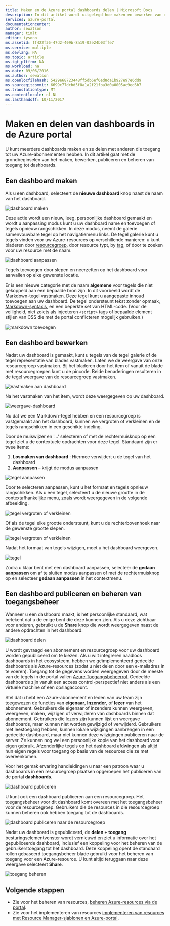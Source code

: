 ```yaml
---
title: Maken en de Azure portal dashboards delen | Microsoft Docs
description: In dit artikel wordt uitgelegd hoe maken en bewerken van dashboards in de Azure portal.
services: azure-portal
documentationcenter: 
author: sewatson
manager: timlt
editor: tysonn
ms.assetid: ff422f36-47d2-409b-8a19-02e24b03ffe7
ms.service: multiple
ms.devlang: NA
ms.topic: article
ms.tgt_pltfrm: NA
ms.workload: na
ms.date: 09/06/2016
ms.author: sewatson
ms.openlocfilehash: 5429e68723448ff5db6ef0ed8da1b927e97e6dd9
ms.sourcegitcommit: 6699c77dcbd5f8a1a2f21fba3d0a0005ac9ed6b7
ms.translationtype: MT
ms.contentlocale: nl-NL
ms.lasthandoff: 10/11/2017
---
```

# <a name="create-and-share-dashboards-in-the-azure-portal"></a>Maken en delen van dashboards in de Azure portal
U kunt meerdere dashboards maken en ze delen met anderen die toegang tot uw Azure-abonnementen hebben.  In dit artikel gaat met de grondbeginselen van het maken, bewerken, publiceren en beheren van toegang tot dashboards.

## <a name="create-a-dashboard"></a>Een dashboard maken
Als u een dashboard, selecteert de **nieuwe dashboard** knop naast de naam van het dashboard.  

![dashboard maken](./media/azure-portal-dashboards/new-dashboard.png)

Deze actie wordt een nieuw, leeg, persoonlijke dashboard gemaakt en wordt u aanpassing modus kunt u uw dashboard name en toevoegen of tegels opnieuw rangschikken.  In deze modus, neemt de galerie samenvouwbare tegel op het navigatiemenu links.  De tegel galerie kunt u tegels vinden voor uw Azure-resources op verschillende manieren: u kunt bladeren door [resourcegroep](../azure-resource-manager/resource-group-overview.md#resource-groups), door resource typt, by [tag](../azure-resource-manager/resource-group-using-tags.md), of door te zoeken voor uw resource met de naam.  

![dashboard aanpassen](./media/azure-portal-dashboards/customize-dashboard.png)

Tegels toevoegen door slepen en neerzetten op het dashboard voor aanvallen op elke gewenste locatie.

Er is een nieuwe categorie met de naam **algemene** voor tegels die niet gekoppeld aan een bepaalde bron zijn.  In dit voorbeeld wordt de Markdown-tegel vastmaken.  Deze tegel kunt u aangepaste inhoud toevoegen aan uw dashboard.  De tegel ondersteunt tekst zonder opmaak, [Markdown-syntaxis](https://daringfireball.net/projects/markdown/syntax), en een beperkte set van HTML-code.  (Voor de veiligheid, niet zoiets als injecteren `<script>` tags of bepaalde element stijlen van CSS die met de portal conflicteren mogelijk gebruiken.) 

![markdown toevoegen](./media/azure-portal-dashboards/add-markdown.png)

## <a name="edit-a-dashboard"></a>Een dashboard bewerken
Nadat uw dashboard is gemaakt, kunt u tegels van de tegel galerie of de tegel representatie van blades vastmaken. Laten we de weergave van onze resourcegroep vastmaken. Bij het bladeren door het item of vanuit de blade met resourcegroepen kunt u de pincode. Beide benaderingen resulteren in de tegel weergave van de resourcegroep vastmaken.

![Vastmaken aan dashboard](./media/azure-portal-dashboards/pin-to-dashboard.png)

Na het vastmaken van het item, wordt deze weergegeven op uw dashboard.

![weergave-dashboard](./media/azure-portal-dashboards/view-dashboard.png)

Nu dat we een Markdown-tegel hebben en een resourcegroep is vastgemaakt aan het dashboard, kunnen we vergroten of verkleinen en de tegels rangschikken in een geschikte indeling.

Door de muiswijzer en '...' selecteren of met de rechtermuisknop op een tegel ziet u de contextuele opdrachten voor deze tegel. Standaard zijn er twee items:

1. **Losmaken van dashboard** : Hiermee verwijdert u de tegel van het dashboard
2. **Aanpassen** – krijgt de modus aanpassen

![tegel aanpassen](./media/azure-portal-dashboards/customize-tile.png)

Door te selecteren aanpassen, kunt u het formaat en tegels opnieuw rangschikken. Als u een tegel, selecteert u de nieuwe grootte in de contextafhankelijke menu, zoals wordt weergegeven in de volgende afbeelding.

![tegel vergroten of verkleinen](./media/azure-portal-dashboards/resize-tile.png)

Of als de tegel elke grootte ondersteunt, kunt u de rechterbovenhoek naar de gewenste grootte slepen.

![tegel vergroten of verkleinen](./media/azure-portal-dashboards/resize-corner.png)

Nadat het formaat van tegels wijzigen, moet u het dashboard weergeven.

![tegel](./media/azure-portal-dashboards/view-tile.png)

Zodra u klaar bent met een dashboard aanpassen, selecteer de **gedaan aanpassen** om af te sluiten modus aanpassen of met de rechtermuisknop op en selecteer **gedaan aanpassen** in het contextmenu.

## <a name="publish-a-dashboard-and-manage-access-control"></a>Een dashboard publiceren en beheren van toegangsbeheer
Wanneer u een dashboard maakt, is het persoonlijke standaard, wat betekent dat u de enige bent die deze kunnen zien.  Als u deze zichtbaar voor anderen, gebruikt u de **Share** knop die wordt weergegeven naast de andere opdrachten in het dashboard.

![dashboard delen](./media/azure-portal-dashboards/share-dashboard.png)

U wordt gevraagd een abonnement en resourcegroep voor uw dashboard worden gepubliceerd om te kiezen. Als u wilt integreren naadloos dashboards in het ecosysteem, hebben we geïmplementeerd gedeelde dashboards als Azure-resources (zodat u niet delen door een e-mailadres in te voeren).  Toegang tot de gegevens worden weergegeven door de meeste van de tegels in de portal vallen [Azure Toegangsbeheerrol](../active-directory/role-based-access-control-configure.md). Gedeelde dashboards zijn vanuit een access control-perspectief niet anders als een virtuele machine of een opslagaccount.  

Stel dat u hebt een Azure-abonnement en leden van uw team zijn toegewezen de functies van **eigenaar**, **Inzender**, of **lezer** van het abonnement.  Gebruikers die eigenaar of inzenders kunnen weergeven, weergeven, maken, wijzigen of verwijderen van dashboards binnen dat abonnement.  Gebruikers die lezers zijn kunnen lijst en weergave dashboards, maar kunnen niet worden gewijzigd of verwijderd.  Gebruikers met leestoegang hebben, kunnen lokale wijzigingen aanbrengen in een gedeelde dashboard, maar niet kunnen deze wijzigingen publiceren naar de server.  Ze kunnen nog wel een persoonlijke kopie van het dashboard voor eigen gebruik.  Afzonderlijke tegels op het dashboard afdwingen als altijd hun eigen regels voor toegang op basis van de resources die ze met overeenkomen.  

Voor het gemak ervaring handleidingen u naar een patroon waar u dashboards in een resourcegroep plaatsen opgeroepen het publiceren van de portal **dashboards**.  

![dashboard publiceren](./media/azure-portal-dashboards/publish-dashboard.png)

U kunt ook een dashboard publiceren aan een resourcegroep.  Het toegangsbeheer voor dit dashboard komt overeen met het toegangsbeheer voor de resourcegroep.  Gebruikers die de resources in die resourcegroep kunnen beheren ook hebben toegang tot de dashboards.

![dashboard publiceren naar de resourcegroep](./media/azure-portal-dashboards/publish-to-resource-group.png)

Nadat uw dashboard is gepubliceerd, de **delen + toegang** besturingselementvenster wordt vernieuwd en ziet u informatie over het gepubliceerde dashboard, inclusief een koppeling voor het beheren van de gebruikerstoegang tot het dashboard.  Deze koppeling opent de standaard rollen gebaseerd toegangsbeheer blade gebruikt voor het beheren van toegang voor een Azure-resource.  U kunt altijd teruggaan naar deze weergave selecteert **Share**.

![toegang beheren](./media/azure-portal-dashboards/manage-access.png)

## <a name="next-steps"></a>Volgende stappen
* Zie voor het beheren van resources, [beheren Azure-resources via de portal](../azure-resource-manager/resource-group-portal.md).
* Zie voor het implementeren van resources [implementeren van resources met Resource Manager-sjablonen en Azure-portal](../azure-resource-manager/resource-group-template-deploy-portal.md).

